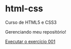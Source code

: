 # html-css
 Curso de HTML5 e CSS3

Gerenciando meu repositório!

<a href="https://danielgneves.github.io/html-css/exercicios/ex001/index.html">Executar o exercício 001</a>